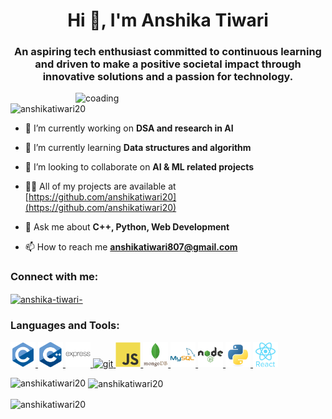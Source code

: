 <h1 align="center">Hi 👋, I'm Anshika Tiwari</h1>
<h3 align="center">An aspiring tech enthusiast committed to continuous learning and driven to make a positive societal impact through innovative solutions and a passion for technology.</h3>

<img align="right" alt="coading" width="400" src="https://digitalscholar.in/wp-content/uploads/2022/06/online-learning.gif">

<p align="left"> <img src="https://komarev.com/ghpvc/?username=anshikatiwari20&label=Profile%20views&color=0e75b6&style=flat" alt="anshikatiwari20" /> </p>

- 🔭 I’m currently working on **DSA and research in AI**

- 🌱 I’m currently learning **Data structures and algorithm**

- 👯 I’m looking to collaborate on **AI & ML related projects**

- 👨‍💻 All of my projects are available at [https://github.com/anshikatiwari20](https://github.com/anshikatiwari20)

- 💬 Ask me about **C++, Python, Web Development**

- 📫 How to reach me **anshikatiwari807@gmail.com**

<h3 align="left">Connect with me:</h3>
<p align="left">
<a href="https://linkedin.com/in/anshika-tiwari-" target="blank"><img align="center" src="https://raw.githubusercontent.com/rahuldkjain/github-profile-readme-generator/master/src/images/icons/Social/linked-in-alt.svg" alt="anshika-tiwari-" height="30" width="40" /></a>
</p>

<h3 align="left">Languages and Tools:</h3>
<p align="left"> <a href="https://www.cprogramming.com/" target="_blank" rel="noreferrer"> <img src="https://raw.githubusercontent.com/devicons/devicon/master/icons/c/c-original.svg" alt="c" width="40" height="40"/> </a> <a href="https://www.w3schools.com/cpp/" target="_blank" rel="noreferrer"> <img src="https://raw.githubusercontent.com/devicons/devicon/master/icons/cplusplus/cplusplus-original.svg" alt="cplusplus" width="40" height="40"/> </a> <a href="https://expressjs.com" target="_blank" rel="noreferrer"> <img src="https://raw.githubusercontent.com/devicons/devicon/master/icons/express/express-original-wordmark.svg" alt="express" width="40" height="40"/> </a> <a href="https://git-scm.com/" target="_blank" rel="noreferrer"> <img src="https://www.vectorlogo.zone/logos/git-scm/git-scm-icon.svg" alt="git" width="40" height="40"/> </a> <a href="https://developer.mozilla.org/en-US/docs/Web/JavaScript" target="_blank" rel="noreferrer"> <img src="https://raw.githubusercontent.com/devicons/devicon/master/icons/javascript/javascript-original.svg" alt="javascript" width="40" height="40"/> </a> <a href="https://www.mongodb.com/" target="_blank" rel="noreferrer"> <img src="https://raw.githubusercontent.com/devicons/devicon/master/icons/mongodb/mongodb-original-wordmark.svg" alt="mongodb" width="40" height="40"/> </a> <a href="https://www.mysql.com/" target="_blank" rel="noreferrer"> <img src="https://raw.githubusercontent.com/devicons/devicon/master/icons/mysql/mysql-original-wordmark.svg" alt="mysql" width="40" height="40"/> </a> <a href="https://nodejs.org" target="_blank" rel="noreferrer"> <img src="https://raw.githubusercontent.com/devicons/devicon/master/icons/nodejs/nodejs-original-wordmark.svg" alt="nodejs" width="40" height="40"/> </a> <a href="https://www.python.org" target="_blank" rel="noreferrer"> <img src="https://raw.githubusercontent.com/devicons/devicon/master/icons/python/python-original.svg" alt="python" width="40" height="40"/> </a> <a href="https://reactjs.org/" target="_blank" rel="noreferrer"> <img src="https://raw.githubusercontent.com/devicons/devicon/master/icons/react/react-original-wordmark.svg" alt="react" width="40" height="40"/> </a> </p>

<p><img align="left" src="https://github-readme-stats.vercel.app/api/top-langs?username=anshikatiwari20&show_icons=true&locale=en&layout=compact" alt="anshikatiwari20" /></p>

<p>&nbsp;<img align="center" src="https://github-readme-stats.vercel.app/api?username=anshikatiwari20&show_icons=true&locale=en" alt="anshikatiwari20" /></p>

<p><img align="center" src="https://github-readme-streak-stats.herokuapp.com/?user=anshikatiwari20&" alt="anshikatiwari20" /></p>

